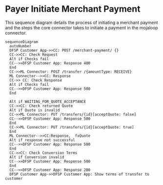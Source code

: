 # Payer Initiate Merchant Payment 
This sequence diagram details the process of initiating a merchant payment and the steps the core connector takes to initiate a payment in the mojaloop connector.


```mermaid
sequenceDiagram
  autoNumber
  DFSP Customer App->>CC: POST /merchant-payment/ {}
  CC->>CC: Check Request
  Alt if Checks fail
  CC-->>DFSP Customer App: Response 400
  End
  CC->>ML Connector: POST /transfer /{amountType: RECEIVE} 
  ML Connector-->>CC: Response
  CC->> CC: Check Response
  Alt if Checks fail
  CC-->>DFSP Customer App: Response 500
  End

  Alt if WAITING_FOR_QUOTE_ACCEPTANCE
  CC->>CC: Check returned Quote
  Alt if Quote is invalid
  CC->>ML Connector: PUT /transfers/{id}[acceptQuote: false]
  CC-->>DFSP Customer App: Response 500
  End
  CC->>ML Connector: PUT /transfers/{id}[acceptQuote: true]
  End
  ML Connector-->>CC:Response,  fxQuote
  Alt if response not successful
  CC-->>DFSP Customer App: Response 500
  End
  CC->>CC: Check Conversion Terms
  Alt if Conversion invalid
  CC-->>DFSP Customer App: Response 500
  End
  CC-->>DFSP Customer App: Response 200
  DFSP Customer App->>DFSP Customer App: Show terms of transfer to customer
```